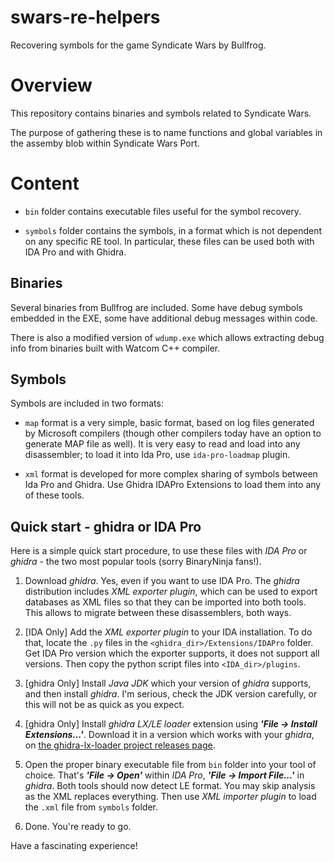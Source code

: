 # swars-re-helpers

Recovering symbols for the game Syndicate Wars by Bullfrog.

# Overview

This repository contains binaries and symbols related
to Syndicate Wars.

The purpose of gathering these is to name functions and
global variables in the assemby blob within Syndicate Wars
Port.

# Content

* `bin` folder contains executable files useful for the
symbol recovery.

* `symbols` folder contains the symbols, in a format
which is not dependent on any specific RE tool.
In particular, these files can be used both with IDA Pro
and with Ghidra.

## Binaries

Several binaries from Bullfrog are included. Some
have debug symbols embedded in the EXE, some have
additional debug messages within code.

There is also a modified version of `wdump.exe` which
allows extracting debug info from binaries built with
Watcom C++ compiler.

## Symbols

Symbols are included in two formats:

* `map` format is a very simple, basic format, based
on log files generated by Microsoft compilers (though
other compilers today have an option to generate MAP
file as well). It is very easy to read and load into
any disassembler; to load it into Ida Pro, use
`ida-pro-loadmap` plugin.

* `xml` format is developed for more complex sharing
of symbols between Ida Pro and Ghidra. Use Ghidra IDAPro
Extensions to load them into any of these tools.

## Quick start - ghidra or IDA Pro

Here is a simple quick start procedure, to use these
files with _IDA Pro_ or _ghidra_ - the two most popular
tools (sorry BinaryNinja fans!).

1. Download _ghidra_. Yes, even if you want to use IDA
 Pro. The _ghidra_ distribution includes _XML exporter
 plugin_, which can be used to export databases as XML
 files so that they can be imported into both tools.
 This allows to migrate between these disassemblers,
 both ways.

2. [IDA Only] Add the _XML exporter plugin_ to your
 IDA installation. To do that, locate the `.py` files
 in the `<ghidra_dir>/Extensions/IDAPro` folder.
 Get IDA Pro version which the exporter supports,
 it does not support all versions. Then copy the
 python script files into `<IDA_dir>/plugins`.

3. [ghidra Only] Install _Java JDK_ which your version of
 _ghidra_ supports, and then install _ghidra_. I'm
 serious, check the JDK version carefully, or this will
 not be as quick as you expect.

4. [ghidra Only] Install _ghidra LX/LE loader_ extension
 using ***'File -> Install Extensions...'***. Download
 it in a version which works with your _ghidra_, on
 [the ghidra-lx-loader project releases page](https://github.com/yetmorecode/ghidra-lx-loader/releases).

5. Open the proper binary executable file from `bin`
 folder into your tool of choice. That's ***'File -> Open'***
 within _IDA Pro_, ***'File -> Import File...'*** in _ghidra_.
 Both tools should now detect LE format. You may skip analysis
 as the XML replaces everything. Then use _XML importer
 plugin_ to load the `.xml` file from `symbols` folder.

6. Done. You're ready to go.


Have a fascinating experience!
